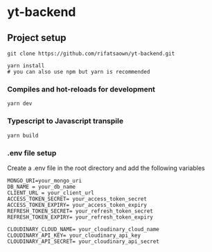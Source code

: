 # yt-backend

## Project setup

```
git clone https://github.com/rifatsaown/yt-backend.git
```
```
yarn install
# you can also use npm but yarn is recommended
```

### Compiles and hot-reloads for development

```
yarn dev
```

### Typescript to Javascript transpile 

```
yarn build
```

### .env file setup
Create a .env file in the root directory and add the following variables

```
MONGO_URI=your_mongo_uri
DB_NAME = your_db_name
CLIENT_URL = your_client_url
ACCESS_TOKEN_SECRET= your_access_token_secret
ACCESS_TOKEN_EXPIRY= your_access_token_expiry
REFRESH_TOKEN_SECRET= your_refresh_token_secret
REFRESH_TOKEN_EXPIRY= your_refresh_token_expiry

CLOUDINARY_CLOUD_NAME= your_cloudinary_cloud_name
CLOUDINARY_API_KEY= your_cloudinary_api_key
CLOUDINARY_API_SECRET= your_cloudinary_api_secret
```

